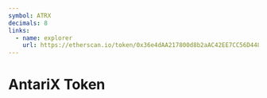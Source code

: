 ```yaml
---
symbol: ATRX
decimals: 8
links:
  - name: explorer
    url: https://etherscan.io/token/0x36e4dAA217800d8b2aAC42EE7CC56D4484940c69
---
```


# AntariX Token
